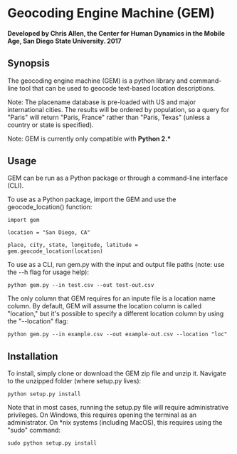 # Geocoding Engine Machine (GEM) 
#### Developed by Chris Allen, the Center for Human Dynamics in the Mobile Age, San Diego State University. 2017
## Synopsis

The geocoding engine machine (GEM) is a python library and command-line tool that can be used to geocode text-based location descriptions.  

Note: The placename database is pre-loaded with US and major international cities.  The results will be ordered by population, so a query for "Paris" will return "Paris, France" rather than "Paris, Texas" (unless a country or state is specified).

Note: GEM is currently only compatible with __Python 2.\*__

## Usage

GEM can be run as a Python package or through a command-line interface (CLI).  

To use as a Python package, import the GEM and use the geocode_location() function: 

~~~~
import gem

location = "San Diego, CA"

place, city, state, longitude, latitude = gem.geocode_location(location)
~~~~

To use as a CLI, run gem.py with the input and output file paths (note: use the --h flag for usage help):

~~~~
python gem.py --in test.csv --out test-out.csv
~~~~

The only column that GEM requires for an inpute file is a location name column.  By default, GEM will assume the location column is called "location," but it's possible to specify a different location column by using the "--location" flag:

~~~~
python gem.py --in example.csv --out example-out.csv --location "loc"
~~~~

## Installation

To install, simply clone or download the GEM zip file and unzip it.  Navigate to the unzipped folder (where setup.py lives):

~~~~
python setup.py install
~~~~

Note that in most cases, running the setup.py file will require administrative privileges.  On Windows, this requires opening the terminal as an administrator.  On \*nix systems (including MacOS), this requires using the "sudo" command:

~~~~
sudo python setup.py install
~~~~


